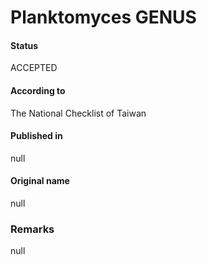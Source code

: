 Planktomyces GENUS
=======

#### Status
ACCEPTED

#### According to
The National Checklist of Taiwan

#### Published in
null

#### Original name
null

### Remarks
null